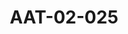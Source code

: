 ---
pid: AAT-02-025
title: AAT-02-025
language: ar
collection: عبد الرحمن علي طه
original_label: 
rights: فدوى علي طه
location_of_original: فدوى علي طه
photographer_or_studio: 
scanned_from: jpeg
_date: '1950'
location: الخرطوم
description: 'عبد الرحمن علي طه، ودكتور علي البدري ، وبوث ديو أحد الاعضاء الجنوبيين
  بالجمعية التشريعية '
additional_notes: 'عبد الرحمن علي طه، ودكتور علي البدري ، وبوث ديو أحد الاعضاء الجنوبيين
  بالجمعية التشريعية '
permission_display: 'yes'
on_server: 'yes'
on_website: 'yes'
permalink: "/archive/ar/aat-02-025.html"
layout: photo-page
---